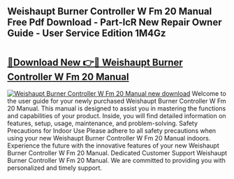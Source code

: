 ## Weishaupt Burner Controller W Fm 20 Manual Free Pdf Download - Part-lcR New Repair Owner Guide - User Service Edition 1M4Gz

# <h2><a href="http://bc75849.oget.top/?id=Weishaupt+Burner+Controller+W+Fm+20+Manual">🔗Download New 👉🔴 Weishaupt Burner Controller W Fm 20 Manual</a></h2>

[![Weishaupt Burner Controller W Fm 20 Manual new download](https://i.imgur.com/5g1atiW.png)](http://bc75849.oget.top/?id=Weishaupt+Burner+Controller+W+Fm+20+Manual)
Welcome to the user guide for your newly purchased Weishaupt Burner Controller W Fm 20 Manual. This manual is designed to assist you in mastering the functions and capabilities of your product. Inside, you will find detailed information on features, setup, usage, maintenance, and problem-solving. Safety Precautions for Indoor Use Please adhere to all safety precautions when using your new Weishaupt Burner Controller W Fm 20 Manual indoors. Experience the future with the innovative features of your new Weishaupt Burner Controller W Fm 20 Manual. Dedicated Customer Support Weishaupt Burner Controller W Fm 20 Manual. We are committed to providing you with personalized and timely support.
